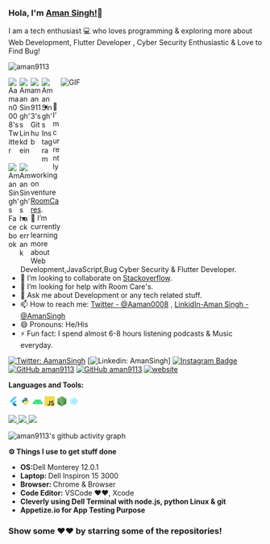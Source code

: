### Hola, I'm [Aman Singh!](https://aman9113.github.io/my-protfolio/)👋
I am a tech enthusiast 💻 who loves programming & exploring more about Web Development, Flutter Developer , Cyber Security Enthusiastic & Love to Find  Bug!
<p align="left">
<img src="https://komarev.com/ghpvc/?username=aman9113&label=Profile views&color=green&style=plastic" alt="aman9113" /> 
</p>
</a><img align="right" alt="GIF" src="https://camo.githubusercontent.com/992babdffd8c74a1502de375fbdf7e4d54773242/68747470733a2f2f6d656469612e67697068792e636f6d2f6d656469612f53576f536b4e36447854737a71494b4571762f67697068792e676966" width="400" height="355" />
</a>


<a href="https://twitter.com/Aaman0008">
  <img align="left" alt="Aaman0008's Twitter" width="22px" src="https://cdn.jsdelivr.net/npm/simple-icons@v3/icons/twitter.svg" />
</a>
<a href="https://www.linkedin.com/in/aman-singh-484549202/">
  <img align="left" alt="Aman Singh's Linkdein" width="22px" src="https://cdn.jsdelivr.net/npm/simple-icons@v3/icons/linkedin.svg" />
</a>
<a href="https://github.com/aman9113/">
  <img align="left" alt="aman9113's Github" width="22px" src="https://cdn.jsdelivr.net/npm/simple-icons@v3/icons/github.svg" />
</a>
<a href="https://www.instagram.com/__amansingh__0008/">
  <img align="left" alt="Aman Singh's Instagram" width="22px" src="https://cdn.jsdelivr.net/npm/simple-icons@v3/icons/instagram.svg" />
</a>
<a href="https://www.facebook.com/amansingh.socialist/">
  <img align="left" alt="Aman Singh's Facebook" width="22px" src="https://cdn.jsdelivr.net/npm/simple-icons@v3/icons/facebook.svg" />

<a href="https://www.hackerrank.com/amansinghajay222">
  <img align="left" alt="Aman Singh's hackerrank" width="22px" src="https://cdn.jsdelivr.net/npm/simple-icons@v3/icons/hackerrank.svg" />
</a>
	

<br/>
<br/>



- 🔭 I’m currently working on venture [RoomCares](https://www.facebook.com/roomcares/).
- 🌱 I’m currently learning more about Web Development,JavaScript,Bug Cyber Security & Flutter Developer.
- 👯 I’m looking to collaborate on [Stackoverflow](https://stackoverflow.com/users/18575240/aman-singh).
- 🤔 I’m looking for help with Room Care's.
- 💬 Ask me about Development or any tech related stuff.
- 📫 How to reach me: [Twitter - @Aaman0008](https://twitter.com/Aaman0008) , [LinkidIn-Aman Singh - @AmanSingh](https://www.linkedin.com/in/aman-singh-484549202/)
- 😄 Pronouns: He/His    
- ⚡ Fun fact: I spend almost 6-8 hours listening podcasts & Music everyday.        
           
 
[![Twitter: AamanSingh](https://img.shields.io/twitter/follow/AamanSingh?style=social)](https://twitter.com/Aaman0008)
[![Linkedin: AmanSingh](https://img.shields.io/badge/-amansingh-blue?style=flat-square&logo=Linkedin&logoColor=white&link=https://www.linkedin.com/in/aman-singh-484549202//)]
[![Instagram Badge](https://img.shields.io/badge/-Instagram-e4405f?style=flat-square&logo=Instagram&logoColor=white)](https://www.instagram.com/__amansingh__0008/) 
[![GitHub aman9113](https://img.shields.io/github/followers/aman9113?label=follow&style=social)](https://github.com/aman9113)
[![GitHub aman9113](https://img.shields.io/github/followers/aman9113?label=follow&style=social)](https://github.com/aman9113)
[![website](https://img.shields.io/badge/Portfolio-aman.tech-2648ff?style=flat-square&logo=google-chrome)](https://aman9113.github.io/my-portfolio/)

**Languages and Tools:**  

<code><img height="20" src="https://raw.githubusercontent.com/github/explore/80688e429a7d4ef2fca1e82350fe8e3517d3494d/topics/flutter/flutter.png"></code>
<code><img height="20" src="https://raw.githubusercontent.com/github/explore/80688e429a7d4ef2fca1e82350fe8e3517d3494d/topics/python/python.png"></code>
<code><img height="20" src="https://raw.githubusercontent.com/github/explore/80688e429a7d4ef2fca1e82350fe8e3517d3494d/topics/android/android.png"></code>
<code><img height="20" src="https://raw.githubusercontent.com/github/explore/80688e429a7d4ef2fca1e82350fe8e3517d3494d/topics/javascript/javascript.png"></code>
<code><img height="20" src="https://raw.githubusercontent.com/github/explore/80688e429a7d4ef2fca1e82350fe8e3517d3494d/topics/nodejs/nodejs.png"></code>
<code><img height="20" src="https://raw.githubusercontent.com/github/explore/80688e429a7d4ef2fca1e82350fe8e3517d3494d/topics/react/react.png"></code>   

<a href="https://github.com/aman9113">
<img height="114em"src="https://github-readme-stats.vercel.app/api?username=aman9113&show_icons=true&theme=algolia&include_all_commits=true&count_private=true"/>

<img height="114em" src="https://github-readme-stats-eight-theta.vercel.app/api/top-langs/?username=aman9113&layout=compact&langs_count=6&theme=algolia"/>
<img height="114em" src="https://github-readme-streak-stats.herokuapp.com/?user=aman9113&show_icons=true&locale=en&layout=compact&theme=algolia&line_height=0"/>
</a>

![aman9113's github activity graph](https://activity-graph.herokuapp.com/graph?username=aman9113&bg_color=000000&color=4cd8f0&line=2fc8ee&point=ffffff&area=true&hide_border=true)

<b>⚙️ Things I use to get stuff done</b></summary>
  	<ul>
  	    <li><b>OS:</b>Dell Monterey 12.0.1</li>
	    <li><b>Laptop: </b> Dell Inspiron 15 3000</li>
  	    <li><b>Browser: </b>Chrome & Browser</li>
	    <li><b>Code Editor:</b> VSCode ❤❤, Xcode</li>
            <li><b>Cleverly using Dell Terminal with node.js, python Linux & git</li>
		<li><b>Appetize.io for App Testing Purpose</li>
	</ul>	

<div align="centre">

### Show some ❤❤ by starring some of the repositories!





</div>
  
